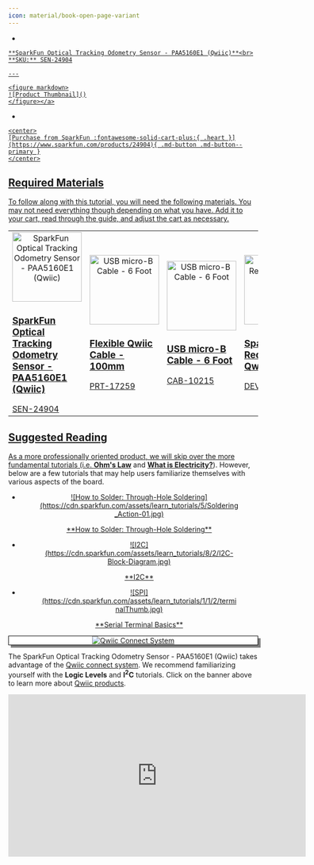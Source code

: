 ```yaml
---
icon: material/book-open-page-variant
---
```



<div class="grid cards desc" markdown>

-    <a href="https://www.sparkfun.com/products/24904">
    **SparkFun Optical Tracking Odometry Sensor - PAA5160E1 (Qwiic)**<br>
    **SKU:** SEN-24904

    ---

    <figure markdown>
    ![Product Thumbnail]()
    </figure></a>
    
-     

    <center>
    [Purchase from SparkFun :fontawesome-solid-cart-plus:{ .heart }](https://www.sparkfun.com/products/24904){ .md-button .md-button--primary }
    </center>

</div>

## Required Materials

To follow along with this tutorial, you will need the following materials. You may not need everything though depending on what you have. Add it to your cart, read through the guide, and adjust the cart as necessary.

<table style="border-style:none">
    <tr>
        <td>
            <a href="https://www.sparkfun.com/products/24904">
                <center><img src="" style="width:140px; height:140px; object-fit:contain;" alt="SparkFun Optical Tracking Odometry Sensor - PAA5160E1 (Qwiic)"></center>
                <h3 class="title">SparkFun Optical Tracking Odometry Sensor - PAA5160E1 (Qwiic)</h3>
            </a>
            SEN-24904
        </td>
        <td>
            <a href=" https://www.sparkfun.com/products/17259">
                <center><img src="https://cdn.sparkfun.com/r/455-455/assets/parts/1/6/2/4/6/17259-Flexible_Qwiic_Cable_-_100mm-01.jpg" style="width:140px; height:140px; object-fit:contain;" alt="USB micro-B Cable - 6 Foot" height="140"></center>
                <h3 class="title">Flexible Qwiic Cable - 100mm</h3>
            </a>
            PRT-17259
        </td>
        <td>
            <a href="https://www.sparkfun.com/products/10215">
                <center><img src="https://cdn.sparkfun.com/r/455-455/assets/parts/4/5/5/8/10215-01.jpg" style="width:140px; height:140px; object-fit:contain;" alt="USB micro-B Cable - 6 Foot" >
                </center>
                <h3 class="title">USB micro-B Cable - 6 Foot</h3>
            </a>
            CAB-10215
        </td>
        <td>
            <a href="https://www.sparkfun.com/products/15123">
                <center><img src="https://cdn.sparkfun.com//assets/parts/1/3/4/9/2/15123-SparkFun_RedBoard_Qwiic-01a.jpg" style="width:140px; height:140px; object-fit:contain;" alt="SparkFun RedBoard Qwiic" >
                </center>
                <h3 class="title">SparkFun RedBoard Qwiic</h3>
            </a>
            DEV-15123
        </td>
    </tr>
</table>


## Suggested Reading

As a more professionally oriented product, we will skip over the more fundamental tutorials (i.e. [**Ohm's Law**](https://learn.sparkfun.com/tutorials/voltage-current-resistance-and-ohms-law) and [**What is Electricity?**](https://learn.sparkfun.com/tutorials/what-is-electricity)). However, below are a few tutorials that may help users familiarize themselves with various aspects of the board.

<div class="grid cards hide col-4" markdown align="center">

-   <a href="https://learn.sparkfun.com/tutorials/how-to-solder-through-hole-soldering">
    <figure markdown>
    ![How to Solder: Through-Hole Soldering](https://cdn.sparkfun.com/assets/learn_tutorials/5/Soldering_Action-01.jpg)
    </figure>
    </a>
    <a href="https://learn.sparkfun.com/tutorials/how-to-solder-through-hole-soldering">**How to Solder: Through-Hole Soldering**
    </a>

-   <a href="https://learn.sparkfun.com/tutorials/82">
    <figure markdown>
    ![I2C](https://cdn.sparkfun.com/assets/learn_tutorials/8/2/I2C-Block-Diagram.jpg)
    </figure>
    </a>
    <a href="https://learn.sparkfun.com/tutorials/82">**I2C**
    </a>

-   <a href="https://learn.sparkfun.com/tutorials/terminal-basics">
    <figure markdown>
    ![SPI](https://cdn.sparkfun.com/assets/learn_tutorials/1/1/2/terminalThumb.jpg)
    </figure>
    </a>
    <a href="https://learn.sparkfun.com/tutorials/terminal-basics">**Serial Terminal Basics**
    </a>
</div>

<center>
<div align="center">
    <div style="top:5px;left:5px;background-color:Gray;position:relative">
        <div style="top:-5px;left:-5px;background-color:#ffffff;position:relative;border:1px solid black;">
            <a href="https://www.sparkfun.com/qwiic"><img src="https://cdn.sparkfun.com/assets/custom_pages/2/7/2/qwiic-logo.png" alt="Qwiic Connect System" title="Qwiic Connect System"></a>
        </div>
    </div>
</div>
</center>

The SparkFun Optical Tracking Odometry Sensor - PAA5160E1 (Qwiic) takes advantage of the [Qwiic connect system](https://www.sparkfun.com/qwiic). We recommend familiarizing yourself with the **Logic Levels** and **I<sup>2</sup>C** tutorials.  Click on the banner above to learn more about [Qwiic products](https://www.sparkfun.com/qwiic).

<center>
    <iframe width="600" height="327" src="https://www.youtube.com/embed/x0RDEHqFIF8" title="SparkFun's Qwiic Connect System" frameborder="0" allow="accelerometer; autoplay; clipboard-write; encrypted-media; gyroscope; picture-in-picture" allowfullscreen></iframe>
</center>
